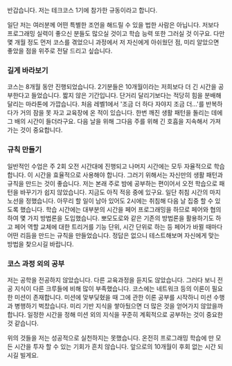 반갑습니다. 저는 테크코스 1기에 참가한 규동이라고 합니다.

일단 저는 여러분께 어떤 특별한 조언을 해드릴 수 있을 법한 사람은 아닙니다. 저보다 프로그래밍 실력이 좋으신 분들도 많으실 것이고 학습 능력 또한 그러실 것 이구요. 다만 몇 개월 정도 먼저 코스를 겪었으니 과정에서 저 자신에게 아쉬웠던 점, 미리 알았으면 좋았을 점을 위주로 전달 드리고 싶습니다. 

### 길게 바라보기

코스는 8개월 동안 진행되었습니다. 2기분들은 10개월이라는 저희보다 더 긴 시간을 공부한다고 들었습니다. 짧지 않은 기간입니다. 단거리 달리기보다는 적당히 힘을 분배해 달리는 마라톤에 가깝습니다. 처음 레벨1에서 '조금 더 하다 자야지 조금 더...'를 반복하다가 거의 잠을 못 자고 교육장에 온 적이 있습니다. 한번 깨진 생활 패턴을 돌리는 데에 그 배의 시간이 들더라구요. 다음 날을 위해 그다음 주를 위해 긴 호흡을 지속해서 가져가는 것이 중요합니다. 

### 규칙 만들기

일반적인 수업은 주 2회 오전 시간대에 진행되고 나머지 시간에는 모두 자율적으로 학습합니다. 이 시간을 효율적으로 사용해야 합니다. 그러기 위해서는 자신만의 생활 패턴과 규칙을 만드는 것이 좋습니다. 저는 본래 주로 밤에 공부하는 편이어서 오전 학습으로 패턴을 바꾸기가 쉽지 않았습니다. 지금도 아직 적응 중에 있구요. 일단 취침 시간의 마지노선을 정했습니다. 아무리 할 일이 남아 있어도 2시에는 취침해 다음 날 집중 할 수 있도록 했습니다. 학습 시간에는 대부분의 시간을 페어 프로그래밍을 하므로 페어와 협의하여 몇 가지 방법론을 도입했습니다. 뽀모도로와 같은 기존의 방법론을 활용하기도 하고 페어 역할 교체에 대한 트리거를 기능 단위, 시간 단위로 하는 등 페어가 바뀔 때마다 어떤 리듬을 만드는 규칙을 만들었습니다. 정답은 없으니 테스트해보며 자신에게 맞는 방법을 찾으시길 바랍니다.

### 코스 과정 외의 공부

저는 공학을 전공하지 않았습니다. 다른 교육과정을 듣지도 않았습니다. 그러다 보니 전공 지식이 다른 크루들에 비해 많이 부족했습니다. 코스에는 네트워크 등의 이론이 필요한 미션이 존재합니다. 미션에 맞부딪혔을 때 그에 관한 이론 공부를 시작하니 미션 수행과 병행하기 벅찼습니다. 미리 기반 지식을 쌓아뒀으면 더 많은 것을 얻어가지 않았을까 합니다. 일정한 시간을 정해 미션 외의 지식을 꾸준히 계획적으로 공부하는 것이 중요한 것 같습니다. 

위의 것들을 저는 성공적으로 실천하지는 못했습니다. 온전히 프로그래밍 학습에 만 모든 시간을 투자 할 수 있는 기회가 흔치 않습니다. 앞으로의 10개월이 후회 없는 시간 되시길 빌게요.
